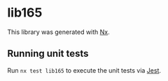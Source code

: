 # lib165

This library was generated with [Nx](https://nx.dev).

## Running unit tests

Run `nx test lib165` to execute the unit tests via [Jest](https://jestjs.io).
